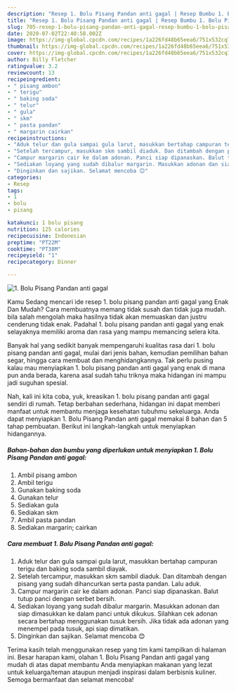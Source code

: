 ```yaml
---
description: "Resep 1. Bolu Pisang Pandan anti gagal | Resep Bumbu 1. Bolu Pisang Pandan anti gagal Yang Paling Enak"
title: "Resep 1. Bolu Pisang Pandan anti gagal | Resep Bumbu 1. Bolu Pisang Pandan anti gagal Yang Paling Enak"
slug: 705-resep-1-bolu-pisang-pandan-anti-gagal-resep-bumbu-1-bolu-pisang-pandan-anti-gagal-yang-paling-enak
date: 2020-07-02T22:40:58.002Z
image: https://img-global.cpcdn.com/recipes/1a226fd48b65eea6/751x532cq70/1-bolu-pisang-pandan-anti-gagal-foto-resep-utama.jpg
thumbnail: https://img-global.cpcdn.com/recipes/1a226fd48b65eea6/751x532cq70/1-bolu-pisang-pandan-anti-gagal-foto-resep-utama.jpg
cover: https://img-global.cpcdn.com/recipes/1a226fd48b65eea6/751x532cq70/1-bolu-pisang-pandan-anti-gagal-foto-resep-utama.jpg
author: Billy Fletcher
ratingvalue: 3.2
reviewcount: 13
recipeingredient:
- " pisang ambon"
- " terigu"
- " baking soda"
- " telur"
- " gula"
- " skm"
- " pasta pandan"
- " margarin cairkan"
recipeinstructions:
- "Aduk telur dan gula sampai gula larut, masukkan bertahap campuran terigu dan baking soda sambil diayak."
- "Setelah tercampur, masukkan skm sambil diaduk. Dan ditambah dengan pisang yang sudah dihancurkan serta pasta pandan. Lalu aduk."
- "Campur margarin cair ke dalam adonan. Panci siap dipanaskan. Balut tutup panci dengan serbet bersih."
- "Sediakan loyang yang sudah dibalur margarin. Masukkan adonan dan siap dimasukkan ke dalam panci untuk dikukus. Silahkan cek adonan secara bertahap menggunakan tusuk bersih. Jika tidak ada adonan yang menempel pada tusuk, api siap dimatikan."
- "Dinginkan dan sajikan. Selamat mencoba 😊"
categories:
- Resep
tags:
- 1
- bolu
- pisang

katakunci: 1 bolu pisang 
nutrition: 125 calories
recipecuisine: Indonesian
preptime: "PT22M"
cooktime: "PT38M"
recipeyield: "1"
recipecategory: Dinner

---
```



![1. Bolu Pisang Pandan anti gagal](https://img-global.cpcdn.com/recipes/1a226fd48b65eea6/751x532cq70/1-bolu-pisang-pandan-anti-gagal-foto-resep-utama.jpg)

Kamu Sedang mencari ide resep 1. bolu pisang pandan anti gagal yang Enak Dan Mudah? Cara membuatnya memang tidak susah dan tidak juga mudah. bila salah mengolah maka hasilnya tidak akan memuaskan dan justru cenderung tidak enak. Padahal 1. bolu pisang pandan anti gagal yang enak selayaknya memiliki aroma dan rasa yang mampu memancing selera kita.

Banyak hal yang sedikit banyak mempengaruhi kualitas rasa dari 1. bolu pisang pandan anti gagal, mulai dari jenis bahan, kemudian pemilihan bahan segar, hingga cara membuat dan menghidangkannya. Tak perlu pusing kalau mau menyiapkan 1. bolu pisang pandan anti gagal yang enak di mana pun anda berada, karena asal sudah tahu triknya maka hidangan ini mampu jadi suguhan spesial.




Nah, kali ini kita coba, yuk, kreasikan 1. bolu pisang pandan anti gagal sendiri di rumah. Tetap berbahan sederhana, hidangan ini dapat memberi manfaat untuk membantu menjaga kesehatan tubuhmu sekeluarga. Anda dapat menyiapkan 1. Bolu Pisang Pandan anti gagal memakai 8 bahan dan 5 tahap pembuatan. Berikut ini langkah-langkah untuk menyiapkan hidangannya.

<!--inarticleads1-->

##### Bahan-bahan dan bumbu yang diperlukan untuk menyiapkan 1. Bolu Pisang Pandan anti gagal:

1. Ambil  pisang ambon
1. Ambil  terigu
1. Gunakan  baking soda
1. Gunakan  telur
1. Sediakan  gula
1. Sediakan  skm
1. Ambil  pasta pandan
1. Sediakan  margarin; cairkan




<!--inarticleads2-->

##### Cara membuat 1. Bolu Pisang Pandan anti gagal:

1. Aduk telur dan gula sampai gula larut, masukkan bertahap campuran terigu dan baking soda sambil diayak.
1. Setelah tercampur, masukkan skm sambil diaduk. Dan ditambah dengan pisang yang sudah dihancurkan serta pasta pandan. Lalu aduk.
1. Campur margarin cair ke dalam adonan. Panci siap dipanaskan. Balut tutup panci dengan serbet bersih.
1. Sediakan loyang yang sudah dibalur margarin. Masukkan adonan dan siap dimasukkan ke dalam panci untuk dikukus. Silahkan cek adonan secara bertahap menggunakan tusuk bersih. Jika tidak ada adonan yang menempel pada tusuk, api siap dimatikan.
1. Dinginkan dan sajikan. Selamat mencoba 😊




Terima kasih telah menggunakan resep yang tim kami tampilkan di halaman ini. Besar harapan kami, olahan 1. Bolu Pisang Pandan anti gagal yang mudah di atas dapat membantu Anda menyiapkan makanan yang lezat untuk keluarga/teman ataupun menjadi inspirasi dalam berbisnis kuliner. Semoga bermanfaat dan selamat mencoba!
